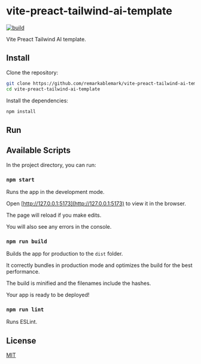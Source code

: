 # vite-preact-tailwind-ai-template

[![build](https://github.com/remarkablemark/vite-preact-tailwind-ai-template/actions/workflows/build.yml/badge.svg)](https://github.com/remarkablemark/vite-preact-tailwind-ai-template/actions/workflows/build.yml)

Vite Preact Tailwind AI template.

## Install

Clone the repository:

```sh
git clone https://github.com/remarkablemark/vite-preact-tailwind-ai-template.git
cd vite-preact-tailwind-ai-template
```

Install the dependencies:

```sh
npm install
```

## Run

## Available Scripts

In the project directory, you can run:

### `npm start`

Runs the app in the development mode.

Open [http://127.0.0.1:5173](http://127.0.0.1:5173) to view it in the browser.

The page will reload if you make edits.

You will also see any errors in the console.

### `npm run build`

Builds the app for production to the `dist` folder.

It correctly bundles in production mode and optimizes the build for the best performance.

The build is minified and the filenames include the hashes.

Your app is ready to be deployed!

### `npm run lint`

Runs ESLint.

## License

[MIT](LICENSE)
